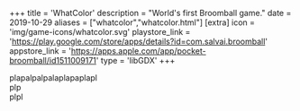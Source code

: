 +++
title = 'WhatColor'
description = "World's first Broomball game."
date = 2019-10-29
aliases = ["whatcolor","whatcolor.html"]
[extra]
icon = 'img/game-icons/whatcolor.svg'
playstore_link = 'https://play.google.com/store/apps/details?id=com.salvai.broomball'
appstore_link = 'https://apps.apple.com/app/pocket-broomball/id1511009171'
type = 'libGDX'
+++

plapalpalpalaplapaplapl  
plp  
plpl